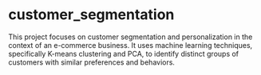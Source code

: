 # customer_segmentation
This project focuses on customer segmentation and personalization in the context of an e-commerce business. It uses machine learning techniques, specifically K-means clustering and PCA, to identify distinct groups of customers with similar preferences and behaviors.
